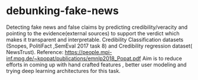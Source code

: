 # debunking-fake-news
Detecting fake news and false claims by predicting credibility/veracity and pointing to the evidence(external sources) to support the verdict which makes it transparent and interpretable. Credibility  Classification datasets (Snopes,  PolitiFact ,SemEval 2017 task 8) and Credibility regression dataset( NewsTrust). Reference: https://people.mpi-inf.mpg.de/~kpopat/publications/emnlp2018_Popat.pdf Aim is to reduce efforts  in coming up with hand crafted features , better user modeling and trying deep learning architectures for this task.
